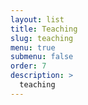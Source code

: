 ```yaml
---
layout: list
title: Teaching
slug: teaching
menu: true
submenu: false
order: 7
description: >
  teaching
---
```

